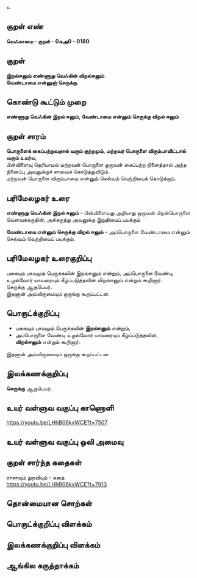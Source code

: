 உ

## குறள் எண் 

**வெஃகாமை - குறள் - 0கஅ0 - 0180** 

## குறள் 

**இறல்ஈனும் எண்ணாது வெஃகின் விறல்ஈனும்  
வேண்டாமை என்னுஞ் செருக்கு.** 

## கொண்டு கூட்டும் முறை

**எண்ணாது வெஃகின் இறல் ஈனும், வேண்டாமை என்னும் செருக்கு விறல் ஈனும்**

## குறள் சாரம் 

**பொருளைக் கைப்பற்றுவதால் வரும் குற்றமும், மற்றவர் பொருளை விரும்பாவிட்டால் வரும் உயர்வு**  
பின்விளைவு தெரியாமல் மற்றவன் பொருளை ஒருவன் கைப்பற்ற நினைத்தால் அந்த நினைப்பு அவனுக்குச் சாவைக் கொடுத்துவிடும்.  
மற்றவன் பொருளை விரும்பாமை என்னும் செல்வம் வெற்றியைக் கொடுக்கும்.   

## பரிமேலழகர் உரை

**எண்ணாது வெஃகின் இறல் ஈனும்** - பின்விளைவது அறியாது ஒருவன் பிறன்பொருளை வெளவக்கருதின், அக்கருத்து அவனுக்கு இறுதியைப் பயக்கும்  

**வேண்டாமை என்னும் செருக்கு விறல் ஈனும்** - அப்பொருளை வேண்டாமை என்னும் செல்வம் வெற்றியைப் பயக்கும்.  

## பரிமேலழகர் உரைகுறிப்பு   

பகையும் பாவமும் பெருக்கலின் இறல்ஈனும் என்றும், அப்பொருளை வேண்டி உழல்வோர் யாவரையும் கீழ்ப்படுத்தலின் விறல்ஈனும் என்றும் கூறினார்.  
செருக்கு ஆகுபெயர்.  
இதனான் அவ்விருமையும் ஒருங்கு கூறப்பட்டன.  

## பொருட்க்குறிப்பு 

* பகையும் பாவமும் பெருக்கலின் **இறல்ஈனும்** என்றும்,  
* அப்பொருளை வேண்டி உழல்வோர் யாவரையும் கீழ்ப்படுத்தலின்,  
**விறல்ஈனும்** என்றும் கூறினார்.  

இதனான் அவ்விருமையும் ஒருங்கு கூறப்பட்டன.  

## இலக்கணக்குறிப்பு  

**செருக்கு** ஆகுபெயர்.  

## உயர் வள்ளுவ வகுப்பு காணொளி

https://youtu.be/LHhB06kxWCE?t=7507

## உயர் வள்ளுவ வகுப்பு ஒலி அமைவு 

 
## குறள் சார்ந்த கதைகள் 

ராசாவும் துறவியும் - கதை  
https://youtu.be/LHhB06kxWCE?t=7913

## தொன்மையான சொற்கள்


## பொருட்க்குறிப்பு விளக்கம்


## இலக்கணக்குறிப்பு விளக்கம்


## ஆங்கில கருத்தாக்கம் 


